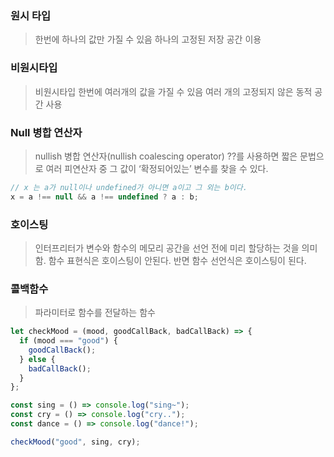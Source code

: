 ### 원시 타입

> 한번에 하나의 값만 가질 수 있음 하나의 고정된 저장 공간 이용

### 비원시타입

> 비원시타입 한번에 여러개의 값을 가질 수 있음 여러 개의 고정되지 않은 동적 공간 사용

### Null 병합 연산자

> nullish 병합 연산자(nullish coalescing operator) ??를 사용하면 짧은 문법으로 여러 피연산자 중 그 값이 ‘확정되어있는’ 변수를 찾을 수 있다.

```js
// x 는 a가 null이나 undefined가 아니면 a이고 그 외는 b이다.
x = a !== null && a !== undefined ? a : b;
```

### 호이스팅

> 인터프리터가 변수와 함수의 메모리 공간을 선언 전에 미리 할당하는 것을 의미함.
> 함수 표현식은 호이스팅이 안된다. 반면 함수 선언식은 호이스팅이 된다.

### 콜백함수

> 파라미터로 함수를 전달하는 함수

```js
let checkMood = (mood, goodCallBack, badCallBack) => {
  if (mood === "good") {
    goodCallBack();
  } else {
    badCallBack();
  }
};

const sing = () => console.log("sing~");
const cry = () => console.log("cry..");
const dance = () => console.log("dance!");

checkMood("good", sing, cry);
```
